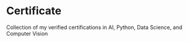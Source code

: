 # Certificate
Collection of my verified certifications in AI, Python, Data Science, and Computer Vision
